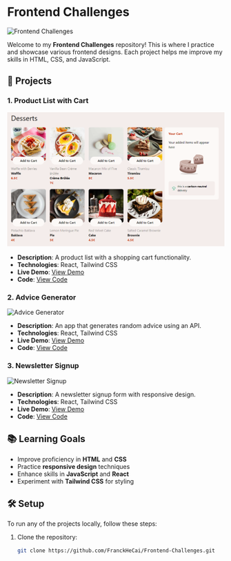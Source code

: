 # Frontend Challenges

![Frontend Challenges](https://via.placeholder.com/800x200.png?text=Frontend+Challenges)

Welcome to my **Frontend Challenges** repository! This is where I practice and showcase various frontend designs. Each project helps me improve my skills in HTML, CSS, and JavaScript.

## 🚀 Projects

### 1. Product List with Cart
![Product List](/thumbnails/product-list-thumbnail.png)
- **Description**: A product list with a shopping cart functionality.
- **Technologies**: React, Tailwind CSS
- **Live Demo**: [View Demo](https://your-live-demo-link.com)
- **Code**: [View Code](./product-list)

### 2. Advice Generator
![Advice Generator](https://via.placeholder.com/400x200.png?text=Advice+Generator)
- **Description**: An app that generates random advice using an API.
- **Technologies**: React, Tailwind CSS
- **Live Demo**: [View Demo](https://your-live-demo-link.com)
- **Code**: [View Code](./advice-generator)

### 3. Newsletter Signup
![Newsletter Signup](https://via.placeholder.com/400x200.png?text=Newsletter+Signup)
- **Description**: A newsletter signup form with responsive design.
- **Technologies**: React, Tailwind CSS
- **Live Demo**: [View Demo](https://your-live-demo-link.com)
- **Code**: [View Code](./newsletter-react)

## 📚 Learning Goals
- Improve proficiency in **HTML** and **CSS**
- Practice **responsive design** techniques
- Enhance skills in **JavaScript** and **React**
- Experiment with **Tailwind CSS** for styling

## 🛠️ Setup
To run any of the projects locally, follow these steps:

1. Clone the repository:
   ```bash
   git clone https://github.com/FranckHeCai/Frontend-Challenges.git
